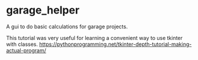 # garage_helper
A gui to do basic calculations for garage projects.



This tutorial was very useful for learning a convenient way to use tkinter with classes.
https://pythonprogramming.net/tkinter-depth-tutorial-making-actual-program/
